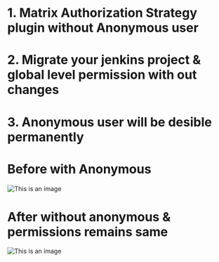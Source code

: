 <h1>1. Matrix Authorization Strategy plugin without Anonymous user</h1>
<h1>2. Migrate your jenkins project & global level permission with out changes</h1>
<h1>3. Anonymous user will be desible permanently</h1>
<h1>Before with Anonymous</h1>


![This is an image](https://user-images.githubusercontent.com/71164288/173738909-21e234bf-113c-491e-94bf-91b715bfcd4c.png)

<h1>After without anonymous & permissions remains same</h1>



![This is an image](https://user-images.githubusercontent.com/71164288/173737812-a3354886-1597-412a-9ade-9befe9ff744d.png)



